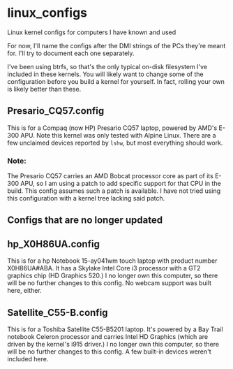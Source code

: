 # linux_configs
Linux kernel configs for computers I have known and used

For now, I'll name the configs after the DMI strings of the PCs they're meant for.
I'll try to document each one separately.

I've been using btrfs, so that's the only typical on-disk filesystem I've included in
these kernels. You will likely want to change some of the configuration before you
build a kernel for yourself. In fact, rolling your own is likely better than these.

## Presario_CQ57.config
This is for a Compaq (now HP) Presario CQ57 laptop, powered by AMD's E-300 APU. Note
this kernel was only tested with Alpine Linux. There are a few unclaimed devices
reported by `lshw`, but most everything should work.

### Note:
The Presario CQ57 carries an AMD Bobcat processor core as part of its E-300 APU, so
I am using a patch to add specific support for that CPU in the build. This config
assumes such a patch is available. I have not tried using this configuration with
a kernel tree lacking said patch.

## Configs that are no longer updated

## hp_X0H86UA.config
This is for a hp Notebook 15-ay041wm touch laptop with product number X0H86UA#ABA. It
has a Skylake Intel Core i3 processor with a GT2 graphics chip (HD Graphics 520.)
I no longer own this computer, so there will be no further changes to this config.
No webcam support was built here, either.

## Satellite_C55-B.config
This is for a Toshiba Satellite C55-B5201 laptop. It's powered by a Bay Trail notebook
Celeron processor and carries Intel HD Graphics (which are driven by the kernel's i915
driver.) I no longer own this computer, so there will be no further changes to this
config. A few built-in devices weren't included here.

